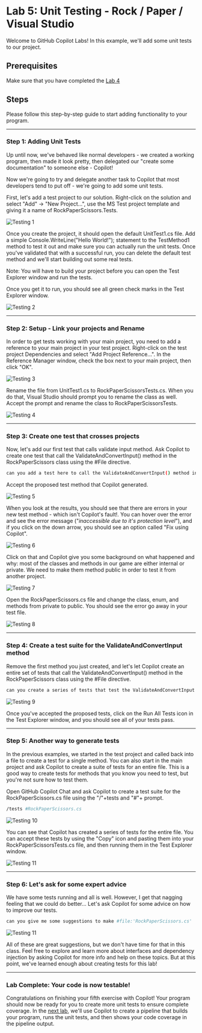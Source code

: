 # Lab 5: Unit Testing - Rock / Paper / Visual Studio

Welcome to GitHub Copilot Labs! In this example, we'll add some unit tests to our project.

## Prerequisites

Make sure that you have completed the [Lab 4](../RPS-Lab-4/README.md)

## Steps

Please follow this step-by-step guide to start adding functionality to your program.

---

### Step 1: Adding Unit Tests

Up until now, we've behaved like normal developers - we created a working program, then made it look pretty, then delegated our "create some documentation" to someone else - Copilot!  

Now we're going to try and delegate another task to Copilot that most developers tend to put off - we're going to add some unit tests.

First, let's add a test project to our solution.  Right-click on the solution and select "Add" -> "New Project...", use the MS Test project template and giving it a name of RockPaperScissors.Tests.

![Testing 1](images/RPS_500.png)

Once you create the project, it should open the default UnitTest1.cs file.  Add a simple Console.WriteLine("Hello World!"); statement to the TestMethod1 method to test it out and make sure you can actually run the unit tests.  Once you've validated that with a successful run, you can delete the default test method and we'll start building out some real tests.  

Note: You will have to build your project before you can open the Test Explorer window and run the tests. 

Once you get it to run, you should see all green check marks in the Test Explorer window.

![Testing 2](images/RPS_505.png)

---

### Step 2: Setup - Link your projects and Rename

In order to get tests working with your main project, you need to add a reference to your main project in your test project.  Right-click on the test project Dependencies and select "Add Project Reference...".  In the Reference Manager window, check the box next to your main project, then click "OK".

![Testing 3](images/RPS_508.png)

Rename the file from UnitTest1.cs to RockPaperScissorsTests.cs.  When you do that, Visual Studio should prompt you to rename the class as well.  Accept the prompt and rename the class to RockPaperScissorsTests.

![Testing 4](images/RPS_510.png)

---

### Step 3: Create one test that crosses projects

Now, let's add our first test that calls validate input method.  Ask Copilot to create one test that call the ValidateAndConvertInput() method in the RockPaperScissors class using the #File directive.

``` bash
can you add a test here to call the ValidateAndConvertInput() method in the #file:'RockPaperScissors.cs' ?
```

Accept the proposed test method that Copilot generated.

![Testing 5](images/RPS_520.png)

When you look at the results, you should see that there are errors in your new test method - which isn't Copilot's fault!.  You can hover over the error and see the error message ("*inaccessible due to it's protection level*"), and if you click on the down arrow, you should see an option called "Fix using Copilot".

![Testing 6](images/RPS_525.png)

Click on that and Copilot give you some background on what happened and why: most of the classes and methods in our game are either internal or private. We need to make them method public in order to test it from another project.

![Testing 7](images/RPS_530.png)

Open the RockPaperScissors.cs file and change the class, enum, and methods from private to public.  You should see the error go away in your test file.

![Testing 8](images/RPS_534.png)

---

### Step 4: Create a test suite for the ValidateAndConvertInput method

Remove the first method you just created, and let's let Copilot create an entire set of tests that call the ValidateAndConvertInput() method in the RockPaperScissors class using the #File directive.

``` bash
can you create a series of tests that test the ValidateAndConvertInput method in the #file:'RockPaperScissors.cs' ?
```

![Testing 9](images/RPS_536.png)

Once you've accepted the proposed tests, click on the Run All Tests icon in the Test Explorer window, and you should see all of your tests pass.

---

### Step 5: Another way to generate tests

In the previous examples, we started in the test project and called back into a file to create a test for a single method. You can also start in the main project and ask Copilot to create a suite of tests for an entire file.  This is a good way to create tests for methods that you know you need to test, but you're not sure how to test them.

Open GitHub Copilot Chat and ask Copilot to create a test suite for the RockPaperScissors.cs file using the "/"+tests and "#"+<fileName> prompt.

``` bash
/tests #RockPaperScissors.cs
```

![Testing 10](images/RPS_540.png)

You can see that Copilot has created a series of tests for the entire file.  You can accept these tests by using the "Copy" icon and pasting them into your RockPaperScissorsTests.cs file, and then running them in the Test Explorer window.

![Testing 11](images/RPS_540.png)

---

### Step 6: Let's ask for some expert advice

We have some tests running and all is well. However, I get that nagging feeling that we could do better...  Let's ask Copilot for some advice on how to improve our tests.

``` bash
can you give me some suggestions to make #file:'RockPaperScissors.cs'  more testable? 
```

![Testing 11](images/RPS_550.png)

All of these are great suggestions, but we don't have time for that in this class.  Feel free to explore and learn more about interfaces and dependency injection by asking Copilot for more info and help on these topics.  But at this point, we've learned enough about creating tests for this lab!

---

### Lab Complete: Your code is now testable!

Congratulations on finishing your fifth exercise with Copilot!  Your program should now be ready for you to create more unit tests to ensure complete coverage. In the [next lab](../RPS-Lab-6/README.md), we'll use Copilot to create a pipeline that builds your program, runs the unit tests, and then shows your code coverage in the pipeline output.
